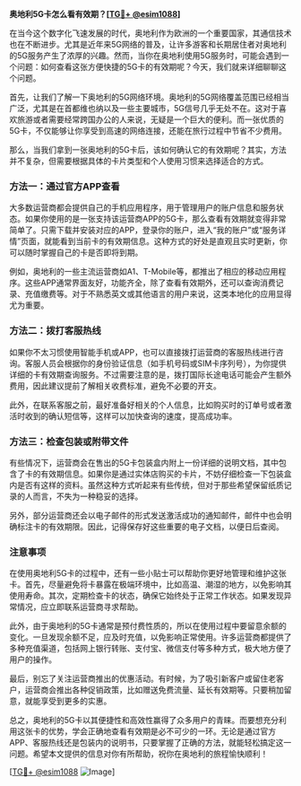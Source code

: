 **奥地利5G卡怎么看有效期？[[TG💪+ @esim1088](https://t.me/s/esim1088)]**

在当今这个数字化飞速发展的时代，奥地利作为欧洲的一个重要国家，其通信技术也在不断进步。尤其是近年来5G网络的普及，让许多游客和长期居住者对奥地利的5G服务产生了浓厚的兴趣。然而，当你在奥地利使用5G服务时，可能会遇到一个问题：如何查看这张方便快捷的5G卡的有效期呢？今天，我们就来详细聊聊这个问题。

首先，让我们了解一下奥地利的5G网络环境。奥地利的5G网络覆盖范围已经相当广泛，尤其是在首都维也纳以及一些主要城市，5G信号几乎无处不在。这对于喜欢旅游或者需要经常跨国办公的人来说，无疑是一个巨大的便利。而一张优质的5G卡，不仅能够让你享受到高速的网络连接，还能在旅行过程中节省不少费用。

那么，当我们拿到一张奥地利的5G卡后，该如何确认它的有效期呢？其实，方法并不复杂，但需要根据具体的卡片类型和个人使用习惯来选择适合的方式。

### 方法一：通过官方APP查看

大多数运营商都会提供自己的手机应用程序，用于管理用户的账户信息和服务状态。如果你使用的是一张支持该运营商APP的5G卡，那么查看有效期就变得非常简单了。只需下载并安装对应的APP，登录你的账户，进入“我的账户”或“服务详情”页面，就能看到当前卡的有效期信息。这种方式的好处是直观且实时更新，你可以随时掌握自己的卡是否即将到期。

例如，奥地利的一些主流运营商如A1、T-Mobile等，都推出了相应的移动应用程序。这些APP通常界面友好，功能齐全，除了查看有效期外，还可以查询消费记录、充值缴费等。对于不熟悉英文或其他语言的用户来说，这类本地化的应用显得尤为重要。

### 方法二：拨打客服热线

如果你不太习惯使用智能手机或APP，也可以直接拨打运营商的客服热线进行咨询。客服人员会根据你的身份验证信息（如手机号码或SIM卡序列号），为你提供详细的卡有效期查询服务。不过需要注意的是，拨打国际长途电话可能会产生额外费用，因此建议提前了解相关收费标准，避免不必要的开支。

此外，在联系客服之前，最好准备好相关的个人信息，比如购买时的订单号或者激活时收到的确认短信等，这样可以加快查询的速度，提高成功率。

### 方法三：检查包装或附带文件

有些情况下，运营商会在售出的5G卡包装盒内附上一份详细的说明文档，其中包含了卡的有效期信息。如果你是通过实体店购买的卡片，不妨仔细检查一下包装盒内是否有这样的资料。虽然这种方式听起来有些传统，但对于那些希望保留纸质记录的人而言，不失为一种稳妥的选择。

另外，部分运营商还会以电子邮件的形式发送激活成功的通知邮件，邮件中也会明确标注卡的有效期限。因此，记得保存好这些重要的电子文档，以便日后查阅。

### 注意事项

在使用奥地利5G卡的过程中，还有一些小贴士可以帮助你更好地管理和维护这张卡。首先，尽量避免将卡暴露在极端环境中，比如高温、潮湿的地方，以免影响其使用寿命。其次，定期检查卡的状态，确保它始终处于正常工作状态。如果发现异常情况，应立即联系运营商寻求帮助。

此外，由于奥地利的5G卡通常是预付费性质的，所以在使用过程中要留意余额的变化。一旦发现余额不足，应及时充值，以免影响正常使用。许多运营商都提供了多种充值渠道，包括网上银行转账、支付宝、微信支付等多种方式，极大地方便了用户的操作。

最后，别忘了关注运营商推出的优惠活动。有时候，为了吸引新客户或留住老客户，运营商会推出各种促销政策，比如赠送免费流量、延长有效期等。只要稍加留意，就能享受到更多的实惠。

总之，奥地利的5G卡以其便捷性和高效性赢得了众多用户的青睐。而要想充分利用这张卡的优势，学会正确地查看有效期是必不可少的一环。无论是通过官方APP、客服热线还是包装内的说明书，只要掌握了正确的方法，就能轻松搞定这一问题。希望本文提供的信息对你有所帮助，祝你在奥地利的旅程愉快顺利！

[[TG💪+ @esim1088](https://t.me/s/esim1088) ![Image](https://i.postimg.cc/4NQfJmqS/Snipaste-2025-05-13-00-14-12.png)]